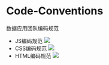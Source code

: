 # Code-Conventions
数据应用团队编码规范
- JS编码规范  ![](http://progressed.io/bar/30?title=progress)
- CSS编码规范 ![](http://progressed.io/bar/0?title=progress)
- HTML编码规范 ![](http://progressed.io/bar/30?title=progress)
